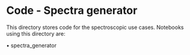 # Code - Spectra generator

This directory stores code for the spectroscopic use cases.
Notebooks using this directory are:

   &bull; spectra_generator

```python

```
